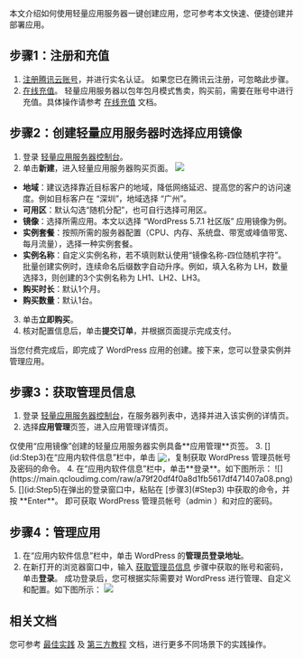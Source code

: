 本文介绍如何使用轻量应用服务器一键创建应用，您可参考本文快速、便捷创建并部署应用。


## 步骤1：注册和充值
1. [注册腾讯云账号](https://cloud.tencent.com/register?s_url=https%3A%2F%2Fcloud.tencent.com%2F)，并进行实名认证。
如果您已在腾讯云注册，可忽略此步骤。
2. [在线充值](https://console.cloud.tencent.com/expense/recharge)。
轻量应用服务器以包年包月模式售卖，购买前，需要在账号中进行充值。具体操作请参考 [在线充值](https://cloud.tencent.com/document/product/555/7425) 文档。

## 步骤2：创建轻量应用服务器时选择应用镜像
1. 登录 [轻量应用服务器控制台](https://console.cloud.tencent.com/lighthouse/instance/index)。
2. 单击**新建**，进入轻量应用服务器购买页面。
![](https://qcloudimg.tencent-cloud.cn/raw/9b67ba4ade9f2e4a05ede9c756f45927.png)
 - **地域**：建议选择靠近目标客户的地域，降低网络延迟、提高您的客户的访问速度。例如目标客户在 “深圳”，地域选择 “广州”。
 - **可用区**：默认勾选“随机分配”，也可自行选择可用区。
 - **镜像**：选择所需应用。本文以选择 “WordPress 5.7.1 社区版” 应用镜像为例。
 - **实例套餐**：按照所需的服务器配置（CPU、内存、系统盘、带宽或峰值带宽、每月流量），选择一种实例套餐。
 - **实例名称**：自定义实例名称，若不填则默认使用“镜像名称-四位随机字符”。批量创建实例时，连续命名后缀数字自动升序。例如，填入名称为 LH，数量选择3，则创建的3个实例名称为 LH1、LH2、LH3。
 - **购买时长**：默认1个月。
 - **购买数量**：默认1台。
3. 单击**立即购买**。
4. 核对配置信息后，单击**提交订单**，并根据页面提示完成支付。

当您付费完成后，即完成了 WordPress 应用的创建。接下来，您可以登录实例并管理应用。

## 步骤3：获取管理员信息
1.  登录 [轻量应用服务器控制台](https://console.cloud.tencent.com/lighthouse/instance/index)，在服务器列表中，选择并进入该实例的详情页。
2. 选择**应用管理**页签，进入应用管理详情页。
<dx-alert infotype="notice" title="">
仅使用“应用镜像”创建的轻量应用服务器实例具备**应用管理**页签。
</dx-alert>
3. [](id:Step3)在“应用内软件信息”栏中，单击 <img src="https://main.qcloudimg.com/raw/6603ab4f907562addb1c01596c6296cd.png" style="margin:-3px 0px;">，复制获取 WordPress 管理员帐号及密码的命令。
4. 在“应用内软件信息”栏中，单击**登录**。如下图所示：
![](https://main.qcloudimg.com/raw/a79f20df4f0a8d1fb5617df471407a08.png)
5. [](id:Step5)在弹出的登录窗口中，粘贴在 [步骤3](#Step3) 中获取的命令，并按 **Enter**。
即可获取 WordPress 管理员帐号（admin ）和对应的密码。

## 步骤4：管理应用
1. 在“应用内软件信息”栏中，单击 WordPress 的**管理员登录地址**。
2. 在新打开的浏览器窗口中，输入 [获取管理员信息](#Step5) 步骤中获取的账号和密码，单击**登录**。
成功登录后，您可根据实际需要对 WordPress 进行管理、自定义和配置。如下图所示：
![](https://main.qcloudimg.com/raw/70634bfe8bdae6f80a3b88f5375d82bf.png)


## 相关文档
您可参考 [最佳实践](https://cloud.tencent.com/document/product/1207/45116) 及 [第三方教程](https://cloud.tencent.com/document/product/1207/58793) 文档，进行更多不同场景下的实践操作。

